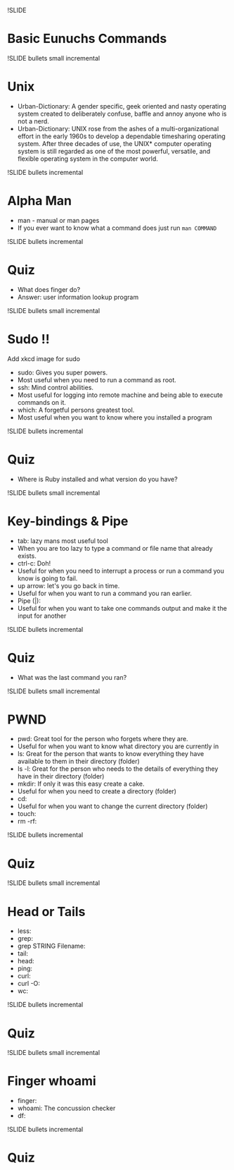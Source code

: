 !SLIDE 
# Basic Eunuchs Commands #

!SLIDE bullets small incremental
# Unix #

* Urban-Dictionary: A gender specific, geek oriented and nasty operating system created to deliberately confuse, baffle and annoy anyone who is not a nerd.
* Urban-Dictionary: UNIX rose from the ashes of a multi-organizational effort in the early 1960s to develop a dependable timesharing operating system. After three decades of use, the UNIX* computer operating system is still regarded as one of the most powerful, versatile, and flexible operating system in the computer world.

!SLIDE bullets incremental
# Alpha Man #

* man - manual or man pages
* If you ever want to know what a command does just run `man COMMAND`

!SLIDE bullets incremental
# Quiz #
* What does finger do?
* Answer: user information lookup program

!SLIDE bullets small incremental
# Sudo !! #
Add xkcd image for sudo
* sudo: Gives you super powers.
* Most useful when you need to run a command as root.
* ssh: Mind control abilities.
* Most useful for logging into remote machine and being able to execute commands on it.
* which: A forgetful persons greatest tool.
* Most useful when you want to know where you installed a program

!SLIDE bullets incremental
# Quiz #
* Where is Ruby installed and what version do you have?

!SLIDE bullets small incremental
# Key-bindings & Pipe #
* tab: lazy mans most useful tool
* When you are too lazy to type a command or file name that already exists.
* ctrl-c: Doh!
* Useful for when you need to interrupt a process or run a command you know is going to fail.
* up arrow: let's you go back in time.
* Useful for when you want to run a command you ran earlier.
* Pipe (|):
* Useful for when you want to take one commands output and make it the input for another

!SLIDE bullets incremental
# Quiz #
* What was the last command you ran?

!SLIDE bullets small incremental
# PWND #
* pwd: Great tool for the person who forgets where they are.
* Useful for when you want to know what directory you are currently in
* ls: Great for the person that wants to know everything they have available to them in their directory (folder)
* ls -l: Great for the person who needs to the details of everything they have in their directory (folder)
* mkdir: If only it was this easy create a cake.
* Useful for when you need to create a directory (folder)
* cd:
* Useful for when you want to change the current directory (folder)
* touch:
* rm -rf:

!SLIDE bullets incremental
# Quiz #

!SLIDE bullets small incremental
# Head or Tails #
* less:
* grep:
* grep STRING Filename:
* tail:
* head:
* ping:
* curl:
* curl -O:
* wc:

!SLIDE bullets incremental
# Quiz #

!SLIDE bullets small incremental
# Finger whoami #
* finger:
* whoami: The concussion checker
* df:

!SLIDE bullets incremental
# Quiz #
